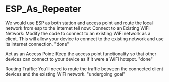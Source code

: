 # ESP_As_Repeater
We would use ESP as both station and access point and route the local network from esp to the internet
tell now: 
Connect to an Existing WiFi Network: Modify the code to connect to an existing WiFi network as a client. This will allow your device to connect to the existing network and use its internet connection.    "done" 

Act as an Access Point: Keep the access point functionality so that other devices can connect to your device as if it were a WiFi hotspot.   "done"

Routing Traffic: You'll need to route the traffic between the connected client devices and the existing WiFi network.   "undergoing goal"
